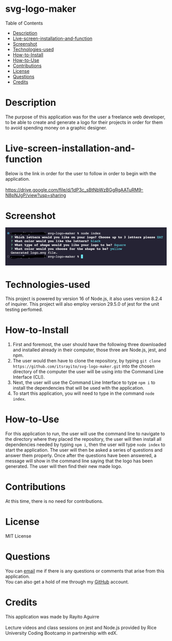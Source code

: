 # svg-logo-maker

Table of Contents
- [Description](#description)
- [Live-screen-installation-and-function](#live-screen-installation-and-function)
- [Screenshot](#screenshot)
- [Technologies-used](#technologies-used)
- [How-to-Install](#how-to-install)
- [How-to-Use](#how-to-use)
- [Contributions](#contributions)
- [License](#license)
- [Questions](#questions)
- [Credits](#credits)

# Description
The purpose of this application was for the user a freelance web developer, to be able to create and generate a logo for their projects in order for them to avoid spending money on a graphic designer.

# Live-screen-installation-and-function
Below is the link in order for the user to follow in order to begin with the application.<br><br>
https://drive.google.com/file/d/1dP3c_sBtNbWzBGgRgAATuRM9-N8pNJgP/view?usp=sharing
# Screenshot
![Alt text](Assets/svgscreenshot.png)
# Technologies-used
This project is powered by version 16 of Node.js, it also uses version 8.2.4 of inquirer. This project will also employ version 29.5.0 of jest for the unit testing perfomed.

# How-to-Install
1. First and foremost, the user should have the following three downloaded and installed already in their computer, those three are Node.js, jest, and npm.
2. The user would then have to clone the repository, by typing `git clone https://github.com/itsrayito/svg-logo-maker.git` into the chosen directory of the computer the user will be using into the Command Line Interface (CLI).
3. Next, the user will use the Command Line Interface to type `npm i` to install the dependencies that will be used with the application. 
4. To start this application, you will need to type in the command `node index`.

# How-to-Use
For this application to run, the user will use the command line to navigate to the directory where they placed the repository, the user will then install all dependencies needed by typing `npm i`, then the user will type `node index` to start the application. The user will then be asked a series of questions and answer them properly. Once after the questions have been answered, a message will show in the command line saying that the logo has been generated. The user will then find their new made logo.

# Contributions
At this time, there is no need for contributions. 

# License
MIT License

# Questions
You can [email](rayito.aguirre94@gmail.com) me if there is any questions or comments that arise from this application.<br>
You can also get a hold of me through my [GitHub](https://github.com/itsrayito) account.

# Credits
This application was made by Rayito Aguirre <br><br>
Lecture videos and class sessions on jest and Node.js provided by Rice University Coding Bootcamp in partnership with edX.


